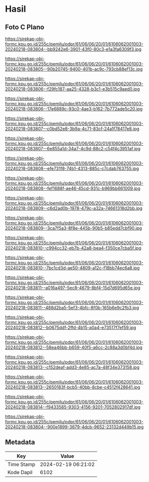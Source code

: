 # Hasil

## Foto C Plano

https://sirekap-obj-formc.kpu.go.id/255c/pemilu/pdpr/61/06/06/20/01/6106062001003-20240218-083804--bb9242e6-3901-43f0-80c3-e1a3fa6309f3.jpg

https://sirekap-obj-formc.kpu.go.id/255c/pemilu/pdpr/61/06/06/20/01/6106062001003-20240218-083805--90b20745-9400-401b-ac9c-793cb88ef13c.jpg

https://sirekap-obj-formc.kpu.go.id/255c/pemilu/pdpr/61/06/06/20/01/6106062001003-20240218-083806--f29fc187-aa25-4328-b3c1-e3b515c9aed0.jpg

https://sirekap-obj-formc.kpu.go.id/255c/pemilu/pdpr/61/06/06/20/01/6106062001003-20240218-083806--17e6889c-93c0-4ae3-b162-7b772ade5c20.jpg

https://sirekap-obj-formc.kpu.go.id/255c/pemilu/pdpr/61/06/06/20/01/6106062001003-20240218-083807--c0bd52e8-3b9a-4c71-83cf-24a1f78417e8.jpg

https://sirekap-obj-formc.kpu.go.id/255c/pemilu/pdpr/61/06/06/20/01/6106062001003-20240218-083807--6e855a1d-34a7-4c9d-88c2-c54f4c3951af.jpg

https://sirekap-obj-formc.kpu.go.id/255c/pemilu/pdpr/61/06/06/20/01/6106062001003-20240218-083808--efe731f8-74b1-4313-885c-c7cdab763755.jpg

https://sirekap-obj-formc.kpu.go.id/255c/pemilu/pdpr/61/06/06/20/01/6106062001003-20240218-083808--fef1688f-ae46-45cd-931c-b969bb661009.jpg

https://sirekap-obj-formc.kpu.go.id/255c/pemilu/pdpr/61/06/06/20/01/6106062001003-20240218-083809--c6d2ad0b-1978-479c-a32a-74661318d2bb.jpg

https://sirekap-obj-formc.kpu.go.id/255c/pemilu/pdpr/61/06/06/20/01/6106062001003-20240218-083809--3ca7f5a3-8f8e-445b-90b5-b85edd7cbf90.jpg

https://sirekap-obj-formc.kpu.go.id/255c/pemilu/pdpr/61/06/06/20/01/6106062001003-20240218-083810--c994cc32-eb7b-42a8-bea4-f350ce7cba5f.jpg

https://sirekap-obj-formc.kpu.go.id/255c/pemilu/pdpr/61/06/06/20/01/6106062001003-20240218-083810--7bc1cd3d-ae50-4809-a12c-f18bb74ec6a8.jpg

https://sirekap-obj-formc.kpu.go.id/255c/pemilu/pdpr/61/06/06/20/01/6106062001003-20240218-083811--a016a497-5ec8-4679-8bf4-15d7d695d65e.jpg

https://sirekap-obj-formc.kpu.go.id/255c/pemilu/pdpr/61/06/06/20/01/6106062001003-20240218-083811--488d2ba5-5ef3-4bfc-8f0b-165b6e9c2fb3.jpg

https://sirekap-obj-formc.kpu.go.id/255c/pemilu/pdpr/61/06/06/20/01/6106062001003-20240218-083812--b0675ddf-2ffd-4b15-a0a4-e73517f7ef59.jpg

https://sirekap-obj-formc.kpu.go.id/255c/pemilu/pdpr/61/06/06/20/01/6106062001003-20240218-083812--58ea46bb-b659-40f5-a6cc-2c88a3d0bf4d.jpg

https://sirekap-obj-formc.kpu.go.id/255c/pemilu/pdpr/61/06/06/20/01/6106062001003-20240218-083813--c152deaf-add3-4e85-ac7a-48f34e373158.jpg

https://sirekap-obj-formc.kpu.go.id/255c/pemilu/pdpr/61/06/06/20/01/6106062001003-20240218-083813--2650183f-bcb5-40bb-8cbe-c4512f428641.jpg

https://sirekap-obj-formc.kpu.go.id/255c/pemilu/pdpr/61/06/06/20/01/6106062001003-20240218-083814--f9433585-9303-4156-9201-7052802917df.jpg

https://sirekap-obj-formc.kpu.go.id/255c/pemilu/pdpr/61/06/06/20/01/6106062001003-20240218-083804--900e1899-3679-4dcb-9652-23132d449b15.jpg


## Metadata

| Key        | Value               |
| ---------- | ------------------- |
| Time Stamp | 2024-02-19 06:21:02 |
| Kode Dapil | 6102                |



